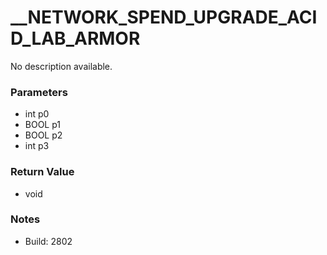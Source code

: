 # __NETWORK_SPEND_UPGRADE_ACID_LAB_ARMOR

No description available.

### Parameters
* int p0
* BOOL p1
* BOOL p2
* int p3

### Return Value
* void

### Notes
* Build: 2802

